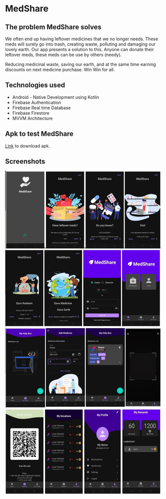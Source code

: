 # MedShare

## The problem MedShare solves

We often end up having leftover medicines that we no longer needs. These meds
will surely go into trash, creating waste, polluting and damaging our lovely earth.
Our app presents a solution to this. Anyone can donate their leftover meds, these
meds can be use by others (needy). 

Reducing medicinal waste, saving our earth,
and at the same time earning discounts on next medicine purchase.
Win Win for all.

## Technologies used

* Android - Native Development using Kotlin 
* Firebase Authentication 
* Firebase Real time Database 
* Firebase Firestore 
* MVVM Architecture

## Apk to test MedShare
[Link](https://github.com/codeDamon/MedShare/raw/master/assets/app-debug.apk) to download apk.

## Screenshots

![Screen 1](https://github.com/codeDamon/MedShare/blob/master/assets/images/screens-1-4.jpeg)
![Screen 2](https://github.com/codeDamon/MedShare/blob/master/assets/images/screens-5-8.jpeg)
![Screen 3](https://github.com/codeDamon/MedShare/blob/master/assets/images/screens-9-12.jpeg)
![Screen 4](https://github.com/codeDamon/MedShare/blob/master/assets/images/screens-13-16.jpeg)
